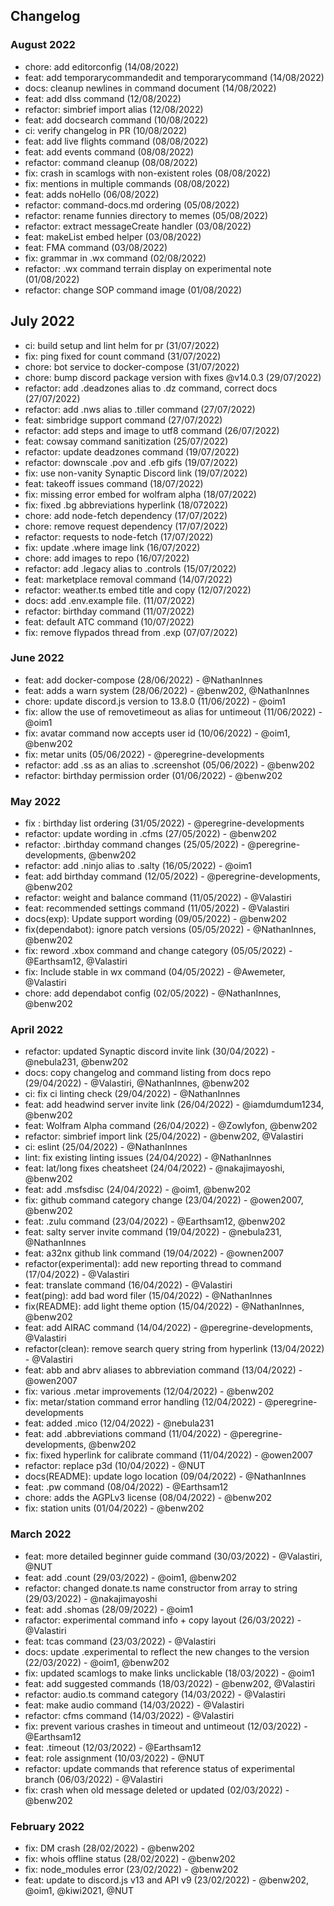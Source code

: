 ## Changelog

### August 2022

- chore: add editorconfig (14/08/2022)
- feat: add temporarycommandedit and temporarycommand (14/08/2022)
- docs: cleanup newlines in command document (14/08/2022)
- feat: add dlss command (12/08/2022)
- refactor: simbrief import alias (12/08/2022)
- feat: add docsearch command (10/08/2022)
- ci: verify changelog in PR (10/08/2022)
- feat: add live flights command (08/08/2022)
- feat: add events command (08/08/2022)
- refactor: command cleanup (08/08/2022)
- fix: crash in scamlogs with non-existent roles (08/08/2022)
- fix: mentions in multiple commands (08/08/2022)
- feat: adds noHello (06/08/2022)
- refactor: command-docs.md ordering (05/08/2022)
- refactor: rename funnies directory to memes (05/08/2022)
- refactor: extract messageCreate handler (03/08/2022)
- feat: makeList embed helper (03/08/2022)
- feat: FMA command (03/08/2022)
- fix: grammar in .wx command (02/08/2022)
- refactor: .wx command terrain display on experimental note (01/08/2022)
- refactor: change SOP command image (01/08/2022)

## July 2022

- ci: build setup and lint helm for pr (31/07/2022)
- fix: ping fixed for count command (31/07/2022)
- chore: bot service to docker-compose (31/07/2022)
- chore: bump discord package version with fixes @v14.0.3 (29/07/2022)
- refactor: add .deadzones alias to .dz command, correct docs (27/07/2022)
- refactor: add .nws alias to .tiller command (27/07/2022)
- feat: simbridge support command (27/07/2022)
- refactor: add steps and image to utf8 command (26/07/2022)
- feat: cowsay command sanitization (25/07/2022)
- refactor: update deadzones command (19/07/2022)
- refactor: downscale .pov and .efb gifs (19/07/2022)
- fix: use non-vanity Synaptic Discord link (19/07/2022)
- feat: takeoff issues command (18/07/2022)
- fix: missing error embed for wolfram alpha (18/07/2022)
- fix: fixed .bg abbreviations hyperlink (18/072022)
- chore: add node-fetch dependency (17/07/2022)
- chore: remove request dependency (17/07/2022)
- refactor: requests to node-fetch (17/07/2022)
- fix: update .where image link (16/07/2022)
- chore: add images to repo (16/07/2022)
- refactor: add .legacy alias to .controls (15/07/2022)
- feat: marketplace removal command (14/07/2022)
- refactor: weather.ts embed title and copy (12/07/2022)
- docs: add .env.example file. (11/07/2022)
- refactor: birthday command (11/07/2022)
- feat: default ATC command (10/07/2022)
- fix: remove flypados thread from .exp (07/07/2022)

### June 2022

- feat: add docker-compose (28/06/2022) - @NathanInnes
- feat: adds a warn system (28/06/2022) - @benw202, @NathanInnes
- chore: update discord.js version to 13.8.0 (11/06/2022) - @oim1
- fix: allow the use of removetimeout as alias for untimeout (11/06/2022) - @oim1
- fix: avatar command now accepts user id (10/06/2022) - @oim1, @benw202
- fix: metar units (05/06/2022) - @peregrine-developments
- refactor: add .ss as an alias to .screenshot (05/06/2022) - @benw202
- refactor: birthday permission order (01/06/2022) - @benw202

### May 2022

- fix : birthday list ordering (31/05/2022) - @peregrine-developments
- refactor: update wording in .cfms (27/05/2022) - @benw202
- refactor: .birthday command changes (25/05/2022) - @peregrine-developments, @benw202
- refactor: add .ninjo alias to .salty (16/05/2022) - @oim1
- feat: add birthday command (12/05/2022) - @peregrine-developments, @benw202
- refactor: weight and balance command (11/05/2022) - @Valastiri
- feat: recommended settings command (11/05/2022) - @Valastiri
- docs(exp): Update support wording (09/05/2022) - @benw202
- fix(dependabot): ignore patch versions (05/05/2022) - @NathanInnes, @benw202
- fix: reword .xbox command and change category (05/05/2022) - @Earthsam12, @Valastiri
- fix: Include stable in wx command (04/05/2022) - @Awemeter, @Valastiri
- chore: add dependabot config (02/05/2022) - @NathanInnes, @benw202

### April 2022

- refactor: updated Synaptic discord invite link (30/04/2022) - @nebula231, @benw202
- docs: copy changelog and command listing from docs repo (29/04/2022) - @Valastiri, @NathanInnes, @benw202
- ci: fix ci linting check (29/04/2022) - @NathanInnes
- feat: add headwind server invite link (26/04/2022) - @iamdumdum1234, @benw202
- feat: Wolfram Alpha command (26/04/2022) - @Zowlyfon, @benw202
- refactor: simbrief import link (25/04/2022) - @benw202, @Valastiri
- ci: eslint (25/04/2022) - @NathanInnes
- lint: fix existing linting issues (24/04/2022) - @NathanInnes
- feat: lat/long fixes cheatsheet (24/04/2022) - @nakajimayoshi, @benw202
- feat: add .msfsdisc (24/04/2022) - @oim1, @benw202
- fix: github command category change (23/04/2022) - @owen2007, @benw202
- feat: .zulu command (23/04/2022) - @Earthsam12, @benw202
- feat: salty server invite command (19/04/2022) - @nebula231, @NathanInnes
- feat: a32nx github link command (19/04/2022) - @ownen2007
- refactor(experimental): add new reporting thread to command (17/04/2022) - @Valastiri
- feat: translate command (16/04/2022) - @Valastiri
- feat(ping): add bad word filer (15/04/2022) - @NathanInnes
- fix(README): add light theme option (15/04/2022) - @NathanInnes, @benw202
- feat: add AIRAC command (14/04/2022) - @peregrine-developments, @Valastiri
- refactor(clean): remove search query string from hyperlink (13/04/2022) - @Valastiri
- feat: abb and abrv aliases to abbreviation command (13/04/2022) - @owen2007
- fix: various .metar improvements (12/04/2022) - @benw202
- fix: metar/station command error handling (12/04/2022) - @peregrine-developments
- feat: added .mico (12/04/2022) - @nebula231
- feat: add .abbreviations command (11/04/2022) - @peregrine-developments, @benw202
- fix: fixed hyperlink for calibrate command (11/04/2022) - @owen2007
- refactor: replace p3d (10/04/2022) - @NUT
- docs(README): update logo location (09/04/2022) - @NathanInnes
- feat: .pw command (08/04/2022) - @Earthsam12
- chore: adds the AGPLv3 license (08/04/2022) - @benw202
- fix: station units (01/04/2022) - @benw202

### March 2022

- feat: more detailed beginner guide command (30/03/2022) - @Valastiri, @NUT
- feat: add .count (29/03/2022) - @oim1, @benw202
- refactor: changed donate.ts name constructor from array to string (29/03/2022) - @nakajimayoshi
- feat: add .shomas (28/09/2022) - @oim1
- rafactor: experimental command info + copy layout (26/03/2022) - @Valastiri
- feat: tcas command (23/03/2022) - @Valastiri
- docs: update .experimental to reflect the new changes to the version (22/03/2022) - @oim1, @benw202
- fix: updated scamlogs to make links unclickable (18/03/2022) - @oim1
- feat: add suggested commands (18/03/2022) - @benw202, @Valastiri
- refactor: audio.ts command category (14/03/2022) - @Valastiri
- feat: make audio command (14/03/2022) - @Valastiri
- refactor: cfms command (14/03/2022) - @Valastiri
- fix: prevent various crashes in timeout and untimeout (12/03/2022) - @Earthsam12
- feat: .timeout (12/03/2022) - @Earthsam12
- feat: role assignment (10/03/2022) - @NUT
- refactor: update commands that reference status of experimental branch (06/03/2022) - @Valastiri
- fix: crash when old message deleted or updated (02/03/2022) - @benw202

### February 2022

- fix: DM crash (28/02/2022) - @benw202
- fix: whois offline status (28/02/2022) - @benw202
- fix: node_modules error (23/02/2022) - @benw202
- feat: update to discord.js v13 and API v9  (23/02/2022) - @benw202, @oim1, @kiwi2021, @NUT

